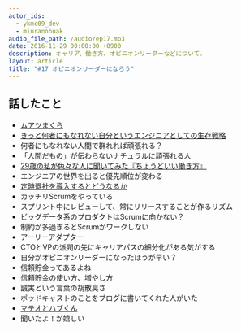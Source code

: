 ```yaml
---
actor_ids:
  - ykmc09_dev
  - miuranobuak
audio_file_path: /audio/ep17.mp3
date: 2016-11-29 00:00:00 +0900
description: キャリア、働き方、オピニオンリーダーなどについて。
layout: article
title: "#17 オピニオンリーダーになろう"
---
```


## 話したこと

- [ムアツまくら](http://www.nishikawa-store.com/fs/futon/makura_muatsu/2220206100993)
- [きっと何者にもなれない自分というエンジニアとしての生存戦略](http://teitei-tk.hatenablog.com/entry/2016/10/26/190000)
- 何者にもなれない人間で群れれば頑張れる？
- 「人間だもの」が伝わらないナチュラルに頑張れる人
- [29歳の私が色々な人に聞いてみた『ちょうどいい働き方』](http://www.slideshare.net/gxp/29geek-women-japan-2016)
- エンジニアの世界を出ると優先順位が変わる
- [定時退社を導入するとどうなるか](http://anond.hatelabo.jp/20161022131254)
- カッチリScrumをやっている
- スプリント中にレビューして、常にリリースすることが作るリズム
- ビッグデータ系のプロダクトはScrumに向かない？
- 制約が多過ぎるとScrumがワークしない
- アーリーアダプター
- CTOとVPの派閥の先にキャリアパスの細分化がある気がする
- 自分がオピニオンリーダーになったほうが早い？
- 信頼貯金ってあるよね
- 信頼貯金の使い方、増やし方
- 誠実という言葉の胡散臭さ
- ポッドキャストのことをブログに書いてくれた人がいた
- [マテオとハブくん](http://seichi23.hatenablog.com/entry/2016/09/28/000510)
- 聞いたよ！が嬉しい
